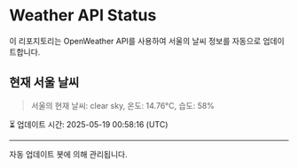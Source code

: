 
# Weather API Status

이 리포지토리는 OpenWeather API를 사용하여 서울의 날씨 정보를 자동으로 업데이트합니다.

## 현재 서울 날씨
> 서울의 현재 날씨: clear sky, 온도: 14.76°C, 습도: 58%

⏳ 업데이트 시간: 2025-05-19 00:58:16 (UTC)

---
자동 업데이트 봇에 의해 관리됩니다.
